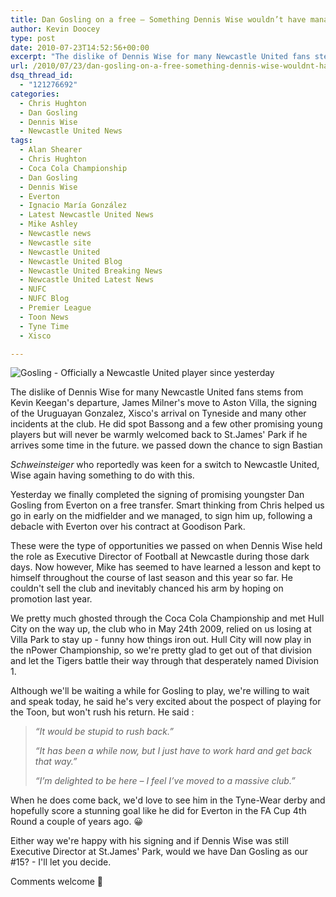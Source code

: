 ```yaml
---
title: Dan Gosling on a free – Something Dennis Wise wouldn’t have managed
author: Kevin Doocey
type: post
date: 2010-07-23T14:52:56+00:00
excerpt: "The dislike of Dennis Wise for many Newcastle United fans stems from Kevin Keegan's departure, James Milner's move to Aston Villa, the signing of the Uruguayan Gonzalez, Xisco's.."
url: /2010/07/23/dan-gosling-on-a-free-something-dennis-wise-wouldnt-have-managed/
dsq_thread_id:
  - "121276692"
categories:
  - Chris Hughton
  - Dan Gosling
  - Dennis Wise
  - Newcastle United News
tags:
  - Alan Shearer
  - Chris Hughton
  - Coca Cola Championship
  - Dan Gosling
  - Dennis Wise
  - Everton
  - Ignacio María González
  - Latest Newcastle United News
  - Mike Ashley
  - Newcastle news
  - Newcastle site
  - Newcastle United
  - Newcastle United Blog
  - Newcastle United Breaking News
  - Newcastle United Latest News
  - NUFC
  - NUFC Blog
  - Premier League
  - Toon News
  - Tyne Time
  - Xisco

---
```

![Gosling - Officially a Newcastle United player since yesterday](https://static.guim.co.uk/sys-images/Football/Pix/pictures/2010/7/7/1278525531183/Dan-Gosling-of-Everton-006.jpg)

The dislike of Dennis Wise for many Newcastle United fans stems from Kevin Keegan's departure, James Milner's move to Aston Villa, the signing of the Uruguayan Gonzalez, Xisco's arrival on Tyneside and many other incidents at the club. He did spot Bassong and a few other promising young players but will never be warmly welcomed back to St.James' Park if he arrives  some time in the future. we passed down the chance to sign Bastian 

_Schweinsteiger_ who reportedly was keen for a switch to Newcastle United, Wise again having something to do with this.

Yesterday we finally completed the signing of promising youngster Dan Gosling from Everton on a free transfer. Smart thinking from Chris helped us go in early on the midfielder and we managed, to sign him up, following a debacle with Everton over his contract at Goodison Park.

These were the type of opportunities we passed on when Dennis Wise held the role as Executive Director of Football at Newcastle during those dark days. Now however, Mike has seemed to have learned a lesson and kept to himself throughout the course of last season and this year so far. He couldn't sell the club and inevitably chanced his arm by hoping on promotion last year.

We pretty much ghosted through the Coca Cola Championship and met Hull City on the way up, the club who in May 24th 2009, relied on us losing at Villa Park to stay up - funny how things iron out. Hull City will now play in the nPower Championship, so we're pretty glad to get out of that division and let the Tigers battle their way through that desperately named Division 1.

Although we'll be waiting a while for Gosling to play, we're willing to wait and speak today, he said he's very excited about the pospect of playing for the Toon, but won't rush his return. He said :

> _“It would be stupid to rush back.”_
>
> _“It has been a while now, but I just have to work hard and get back that way.”_
>
>  _“I’m delighted to be here – I feel I’ve moved to a massive club.”_

When he does come back, we'd love to see him in the Tyne-Wear derby and hopefully score a stunning goal like he did for Everton in the FA Cup 4th Round a couple of years ago. 😀

Either way we're happy with his signing and if Dennis Wise was still Executive Director at St.James' Park, would we have Dan Gosling as our #15? - I'll let you decide.

Comments welcome 🙂
